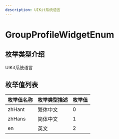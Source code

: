 ```yaml
---
description: UIKit系统语言
---
```


# GroupProfileWidgetEnum

## 枚举类型介绍

UIKit系统语言

## 枚举值列表

| 枚举值名称                | 枚举类型描述   | 枚举值 |
| -------------------- | -------- | --- |
| zhHant           | 繁体中文 | 0   |
| zhHans       | 简体中文   | 1   |
| en          | 英文      | 2   |
